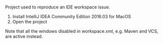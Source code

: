 Project used to reproduce an IDE workspace issue.

1. Install IntelliJ IDEA Community Edition 2016.03 for MacOS
2. Open the project

Note that all the windows disabled in workspace.xml, e.g. Maven and VCS, are active instead.
